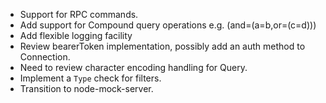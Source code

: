 -   Support for RPC commands.
-   Add support for Compound query operations e.g. (and=(a=b,or=(c=d)))
-   Add flexible logging facility
-   Review bearerToken implementation, possibly add an auth method to Connection.
-   Need to review character encoding handling for Query.
-   Implement a `Type` check for filters.
-   Transition to node-mock-server.
